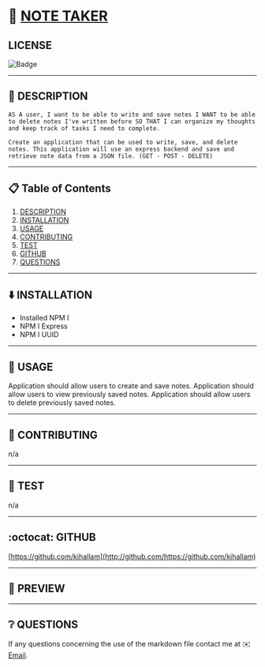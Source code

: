 
# 🔗 [NOTE TAKER](https://github.com/kjhallam/11_note_taker)

## LICENSE

![Badge](https://img.shields.io/badge/license-MIT-brightgreen)

---

## 📓 DESCRIPTION
```
AS A user, I want to be able to write and save notes I WANT to be able to delete notes I've written before SO THAT I can organize my thoughts and keep track of tasks I need to complete.
```
```
Create an application that can be used to write, save, and delete notes. This application will use an express backend and save and retrieve note data from a JSON file. (GET - POST - DELETE)
```

---

## 📋 Table of Contents

  1. [DESCRIPTION](#description)
  2. [INSTALLATION](#installation)
  3. [USAGE](#usage)
  4. [CONTRIBUTING](#contributing)
  5. [TEST](#test)
  6. [GITHUB](#github)
  7. [QUESTIONS](#questions)
  
---

## ⬇️ INSTALLATION

- Installed NPM I
- NPM I Express
- NPM I UUID 


---

## 📓 USAGE

Application should allow users to create and save notes. Application should allow users to view previously saved notes. Application should allow users to delete previously saved notes.

---

## 📓 CONTRIBUTING

n/a

---

## 🧪 TEST

n/a

---

## :octocat: GITHUB

[https://github.com/kjhallam](http://github.com/https://github.com/kjhallam)

---

## 🎥 PREVIEW

---

## ❔ QUESTIONS

If any questions concerning the use of the markdown file contact me at ✉️ [Email](kjhallam321@gmail.com).
